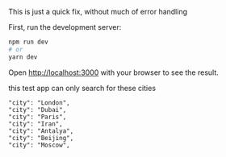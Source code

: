 This is just a quick fix, without much of error handling

First, run the development server:

```bash
npm run dev
# or
yarn dev
```

Open [http://localhost:3000](http://localhost:3000) with your browser to see the result.

this test app can only search for these cities

    "city": "London",
    "city": "Dubai",
    "city": "Paris",
    "city": "Iran",
    "city": "Antalya",
    "city": "Beijing",
    "city": "Moscow",
